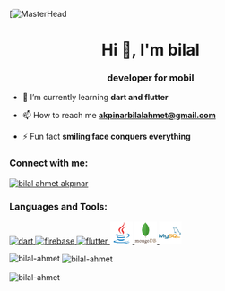 [![MasterHead](https://pbs.twimg.com/media/FKNlhKZUcAEd7FY?format=jpg&name=4096x4096)
<h1 align="center">Hi 👋, I'm bilal</h1>
<h3 align="center">developer for mobil</h3>

- 🌱 I’m currently learning **dart and flutter**

- 📫 How to reach me **akpinarbilalahmet@gmail.com**

- ⚡ Fun fact **smiling face conquers everything**

<h3 align="left">Connect with me:</h3>
<p align="left">
<a href="https://linkedin.com/in/bilal ahmet akpınar" target="blank"><img align="center" src="https://raw.githubusercontent.com/rahuldkjain/github-profile-readme-generator/master/src/images/icons/Social/linked-in-alt.svg" alt="bilal ahmet akpınar" height="30" width="40" /></a>
</p>

<h3 align="left">Languages and Tools:</h3>
<p align="left"> <a href="https://dart.dev" target="_blank" rel="noreferrer"> <img src="https://www.vectorlogo.zone/logos/dartlang/dartlang-icon.svg" alt="dart" width="40" height="40"/> </a> <a href="https://firebase.google.com/" target="_blank" rel="noreferrer"> <img src="https://www.vectorlogo.zone/logos/firebase/firebase-icon.svg" alt="firebase" width="40" height="40"/> </a> <a href="https://flutter.dev" target="_blank" rel="noreferrer"> <img src="https://www.vectorlogo.zone/logos/flutterio/flutterio-icon.svg" alt="flutter" width="40" height="40"/> </a> <a href="https://www.java.com" target="_blank" rel="noreferrer"> <img src="https://raw.githubusercontent.com/devicons/devicon/master/icons/java/java-original.svg" alt="java" width="40" height="40"/> </a> <a href="https://www.mongodb.com/" target="_blank" rel="noreferrer"> <img src="https://raw.githubusercontent.com/devicons/devicon/master/icons/mongodb/mongodb-original-wordmark.svg" alt="mongodb" width="40" height="40"/> </a> <a href="https://www.mysql.com/" target="_blank" rel="noreferrer"> <img src="https://raw.githubusercontent.com/devicons/devicon/master/icons/mysql/mysql-original-wordmark.svg" alt="mysql" width="40" height="40"/> </a> </p>

<p><img align="left" src="https://github-readme-stats.vercel.app/api/top-langs?username=bilal-ahmet&show_icons=true&locale=en&layout=compact" alt="bilal-ahmet" /></p>

<p>&nbsp;<img align="center" src="https://github-readme-stats.vercel.app/api?username=bilal-ahmet&show_icons=true&locale=en" alt="bilal-ahmet" /></p>

<p><img align="center" src="https://github-readme-streak-stats.herokuapp.com/?user=bilal-ahmet&" alt="bilal-ahmet" /></p>

